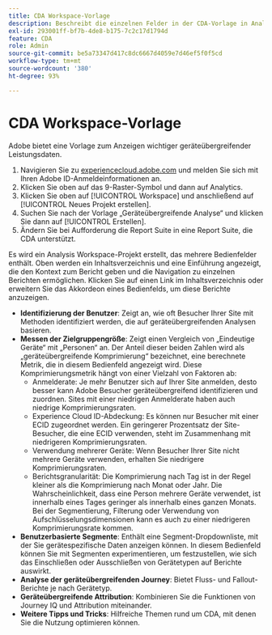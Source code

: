 ```yaml
---
title: CDA Workspace-Vorlage
description: Beschreibt die einzelnen Felder in der CDA-Vorlage in Analysis Workspace.
exl-id: 293001ff-bf7b-4de8-b175-7c2c17d1794d
feature: CDA
role: Admin
source-git-commit: be5a73347d417c8dc6667d4059e7d46ef5f0f5cd
workflow-type: tm+mt
source-wordcount: '380'
ht-degree: 93%

---
```


# CDA Workspace-Vorlage

Adobe bietet eine Vorlage zum Anzeigen wichtiger geräteübergreifender Leistungsdaten.

1. Navigieren Sie zu [experiencecloud.adobe.com](https://experiencecloud.adobe.com) und melden Sie sich mit Ihren Adobe ID-Anmeldeinformationen an.
1. Klicken Sie oben auf das 9-Raster-Symbol und dann auf Analytics.
1. Klicken Sie oben auf [!UICONTROL Workspace] und anschließend auf [!UICONTROL Neues Projekt erstellen].
1. Suchen Sie nach der Vorlage „Geräteübergreifende Analyse“ und klicken Sie dann auf [!UICONTROL Erstellen].
1. Ändern Sie bei Aufforderung die Report Suite in eine Report Suite, die CDA unterstützt.

Es wird ein Analysis Workspace-Projekt erstellt, das mehrere Bedienfelder enthält. Oben werden ein Inhaltsverzeichnis und eine Einführung angezeigt, die den Kontext zum Bericht geben und die Navigation zu einzelnen Berichten ermöglichen. Klicken Sie auf einen Link im Inhaltsverzeichnis oder erweitern Sie das Akkordeon eines Bedienfelds, um diese Berichte anzuzeigen.

<!--The content below is mirrored in /help/analyze/analysis-workspace/build-workspace-project/starter-projects.md-->

* **Identifizierung der Benutzer**: Zeigt an, wie oft Besucher Ihrer Site mit Methoden identifiziert werden, die auf geräteübergreifenden Analysen basieren.
* **Messen der Zielgruppengröße**: Zeigt einen Vergleich von „Eindeutige Geräte“ mit „Personen“ an. Der Anteil dieser beiden Zahlen wird als „geräteübergreifende Komprimierung“ bezeichnet, eine berechnete Metrik, die in diesem Bedienfeld angezeigt wird. Diese Komprimierungsmetrik hängt von einer Vielzahl von Faktoren ab:
   * Anmelderate: Je mehr Benutzer sich auf Ihrer Site anmelden, desto besser kann Adobe Besucher geräteübergreifend identifizieren und zuordnen. Sites mit einer niedrigen Anmelderate haben auch niedrige Komprimierungsraten.
   * Experience Cloud ID-Abdeckung: Es können nur Besucher mit einer ECID zugeordnet werden. Ein geringerer Prozentsatz der Site-Besucher, die eine ECID verwenden, steht im Zusammenhang mit niedrigeren Komprimierungsraten.
   * Verwendung mehrerer Geräte: Wenn Besucher Ihrer Site nicht mehrere Geräte verwenden, erhalten Sie niedrigere Komprimierungsraten.
   * Berichtsgranularität: Die Komprimierung nach Tag ist in der Regel kleiner als die Komprimierung nach Monat oder Jahr. Die Wahrscheinlichkeit, dass eine Person mehrere Geräte verwendet, ist innerhalb eines Tages geringer als innerhalb eines ganzen Monats. Bei der Segmentierung, Filterung oder Verwendung von Aufschlüsselungsdimensionen kann es auch zu einer niedrigeren Komprimierungsrate kommen.
* **Benutzerbasierte Segmente**: Enthält eine Segment-Dropdownliste, mit der Sie gerätespezifische Daten anzeigen können. In diesem Bedienfeld können Sie mit Segmenten experimentieren, um festzustellen, wie sich das Einschließen oder Ausschließen von Gerätetypen auf Berichte auswirkt.
* **Analyse der geräteübergreifenden Journey**: Bietet Fluss- und Fallout-Berichte je nach Gerätetyp.
* **Geräteübergreifende Attribution**: Kombinieren Sie die Funktionen von Journey IQ und Attribution miteinander.
* **Weitere Tipps und Tricks**: Hilfreiche Themen rund um CDA, mit denen Sie die Nutzung optimieren können.
